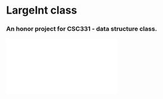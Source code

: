 # LargeInt class
### An honor project for CSC331 - data structure class.


![](HonorsProjectPresentationCSC331_Mehmet_Fall2018.pdf)
